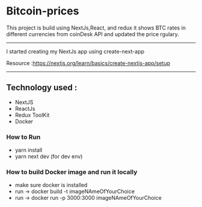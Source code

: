 # Bitcoin-prices

This project is build using NextJs,React, and redux it shows BTC rates in different currencies from coinDesk API and updated the price rgulary.

---

I started creating my NextJs app using create-next-app

Resource :https://nextjs.org/learn/basics/create-nextjs-app/setup

---

## Technology used :

- NextJS
- ReactJs
- Redux ToolKit
- Docker

### How to Run

- yarn install
- yarn next dev (for dev env)

### How to build Docker image and run it locally

- make sure docker is installed
- run -> docker build -t imageNAmeOfYourChoice
- run -> docker run -p 3000:3000 imageNAmeOfYourChoice

